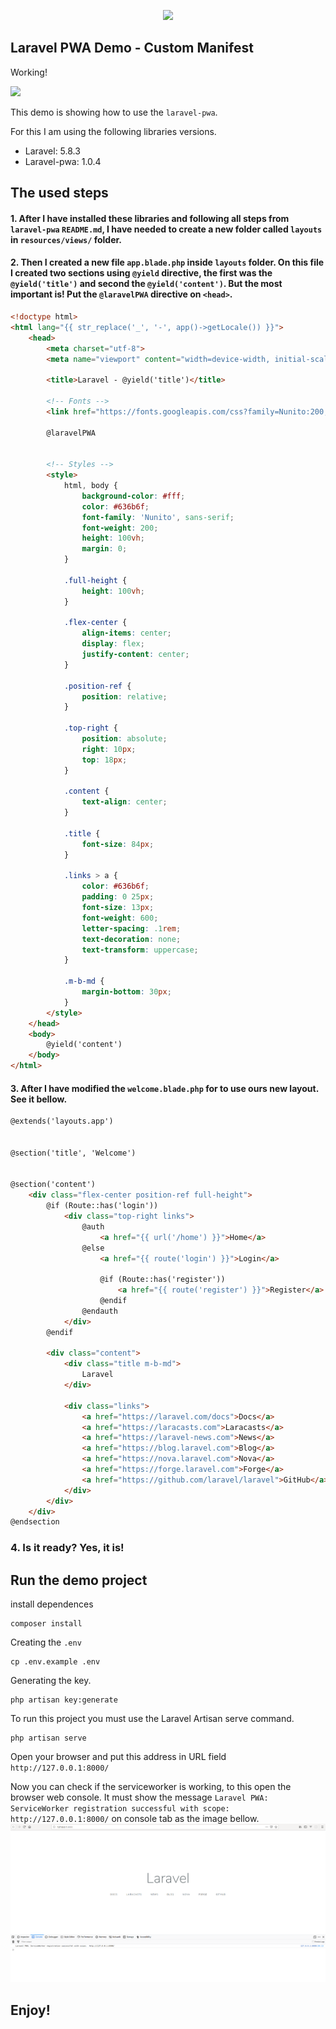 <p align="center"><img src="https://laravel.com/assets/img/components/logo-laravel.svg"></p>

## Laravel PWA Demo - Custom Manifest

Working!

![](https://github.com/silviolleite/laravel-pwa-demo/blob/demo/custom-manifest/image-example/custom-manifest.png)

This demo is showing how to use the `laravel-pwa`.

For this I am using the following libraries versions.

- Laravel: 5.8.3
- Laravel-pwa: 1.0.4

## The used steps

#### 1. After I have installed these libraries and following all steps from `laravel-pwa` `README.md`, I have needed to create a new folder called `layouts` in `resources/views/` folder.

#### 2. Then I created a new file `app.blade.php` inside `layouts` folder. On this file I created two sections using `@yield` directive, the first was the `@yield('title')` and second the `@yield('content')`. But the most important is! Put the `@laravelPWA` directive on `<head>`. 
```html
<!doctype html>
<html lang="{{ str_replace('_', '-', app()->getLocale()) }}">
    <head>
        <meta charset="utf-8">
        <meta name="viewport" content="width=device-width, initial-scale=1">

        <title>Laravel - @yield('title')</title>

        <!-- Fonts -->
        <link href="https://fonts.googleapis.com/css?family=Nunito:200,600" rel="stylesheet">

        @laravelPWA


        <!-- Styles -->
        <style>
            html, body {
                background-color: #fff;
                color: #636b6f;
                font-family: 'Nunito', sans-serif;
                font-weight: 200;
                height: 100vh;
                margin: 0;
            }

            .full-height {
                height: 100vh;
            }

            .flex-center {
                align-items: center;
                display: flex;
                justify-content: center;
            }

            .position-ref {
                position: relative;
            }

            .top-right {
                position: absolute;
                right: 10px;
                top: 18px;
            }

            .content {
                text-align: center;
            }

            .title {
                font-size: 84px;
            }

            .links > a {
                color: #636b6f;
                padding: 0 25px;
                font-size: 13px;
                font-weight: 600;
                letter-spacing: .1rem;
                text-decoration: none;
                text-transform: uppercase;
            }

            .m-b-md {
                margin-bottom: 30px;
            }
        </style>
    </head>
    <body>
        @yield('content')        
    </body>
</html>
```
#### 3. After I have modified the `welcome.blade.php` for to use ours new layout. See it bellow.

```html
@extends('layouts.app')


@section('title', 'Welcome')


@section('content')
    <div class="flex-center position-ref full-height">
        @if (Route::has('login'))
            <div class="top-right links">
                @auth
                    <a href="{{ url('/home') }}">Home</a>
                @else
                    <a href="{{ route('login') }}">Login</a>

                    @if (Route::has('register'))
                        <a href="{{ route('register') }}">Register</a>
                    @endif
                @endauth
            </div>
        @endif

        <div class="content">
            <div class="title m-b-md">
                Laravel
            </div>

            <div class="links">
                <a href="https://laravel.com/docs">Docs</a>
                <a href="https://laracasts.com">Laracasts</a>
                <a href="https://laravel-news.com">News</a>
                <a href="https://blog.laravel.com">Blog</a>
                <a href="https://nova.laravel.com">Nova</a>
                <a href="https://forge.laravel.com">Forge</a>
                <a href="https://github.com/laravel/laravel">GitHub</a>
            </div>
        </div>
    </div>
@endsection
```
### 4. Is it ready? Yes, it is!

## Run the demo project

install dependences

```console
composer install
```

Creating the `.env`

```console
cp .env.example .env
```

Generating the key.

```console
php artisan key:generate
```

To run this project you must use the Laravel Artisan serve command.
```console
php artisan serve
```
Open your browser and put this address in URL field `http://127.0.0.1:8000/`

Now you can check if the serviceworker is working, to this open the browser web console.
It must show the message `Laravel PWA: ServiceWorker registration successful with scope: http://127.0.0.1:8000/` on console tab as the image bellow.
![](public/images/demo/screenshot-browser.png)


## Enjoy!
